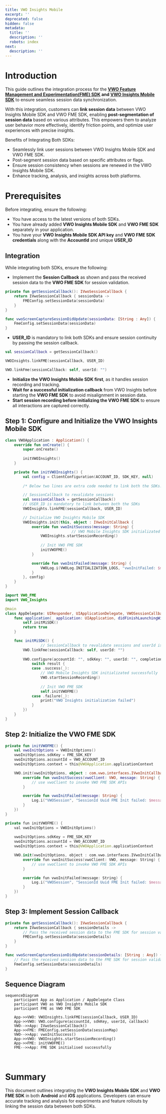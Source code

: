 ```yaml
---
title: VWO Insights Mobile
excerpt: ''
deprecated: false
hidden: false
metadata:
  title: ''
  description: ''
  robots: index
next:
  description: ''
---
```

# Introduction

This guide outlines the integration process for the **[VWO Feature Management and Experimentation(FME) SDK](https://developers.vwo.com/v2/docs/fme-overview) and [VWO Insights Mobile SDK](https://developers.vwo.com/reference/mobile-insights-introduction)** to ensure seamless session data synchronization.

With this integration, customers can **link session data** between VWO Insights Mobile SDK and VWO FME SDK, enabling **post-segmentation of session data** based on various attributes. This empowers them to analyze user behavior more effectively, identify friction points, and optimize user experiences with precise insights.

Benefits of Integrating Both SDKs:

* Seamlessly link user sessions between VWO Insights Mobile SDK and VWO FME SDK.
* Post-segment session data based on specific attributes or flags.
* Ensure session consistency when sessions are renewed in the VWO Insights Mobile SDK.
* Enhance tracking, analysis, and insights across both platforms.

# Prerequisites

Before integrating, ensure the following:

* You have access to the latest versions of both SDKs.
* You have already added **VWO Insights Mobile SDK** and **VWO FME SDK** separately in your application.
* You have your **VWO Insights Mobile SDK API key** and **VWO FME SDK credentials** along with the **AccountId** and unique **USER\_ID**

## Integration

While integrating both SDKs, ensure the following:

* Implement the **Session Callback** as shown and pass the received session data to the **VWO FME SDK** for session validation.

```kotlin
private fun getSessionCallback(): IVwoSessionCallback {
    return IVwoSessionCallback { sessionData ->
        FMEConfig.setSessionData(sessionData)
    }
}
```
```swift
func vwoScreenCaptureSessionDidUpdate(sessionData: [String : Any]) {
    FmeConfig.setSessionData(sessionData)
}
```

* **USER\_ID** is mandatory to link both SDKs and ensure session continuity by passing the session callback.

```kotlin
val sessionCallback = getSessionCallback()

VWOInsights.linkFME(sessionCallback, USER_ID)
```
```swift
VWO.linkFme(sessionCallback: self, userId: "")
```

* **Initialize the VWO Insights Mobile SDK first**, as it handles session recording and tracking.
* **Wait for a successful initialization callback** from VWO Insights before starting the **VWO FME SDK** to avoid misalignment in session data.
* **Start session recording before initializing the VWO FME SDK** to ensure all interactions are captured correctly.

## Step 1: Configure and Initialize the VWO Insights Mobile SDK

```kotlin
class VWOApplication : Application() {
    override fun onCreate() {
        super.onCreate()
        
        initVWOInsights()
    }

    private fun initVWOInsights() {
        val config = ClientConfiguration(ACCOUNT_ID, SDK_KEY, null)
        
        /* Below two lines are extra code needed to link both the SDKs.*/

        // SessionCallback to revalidate sessions
        val sessionCallback = getSessionCallback()    
        // USER_ID is mandatory to link between both the SDKs
        VWOInsights.linkFME(sessionCallback, USER_ID) 

        // Initialize VWO Insights Mobile SDK
        VWOInsights.init(this, object : IVwoInitCallback {
            override fun vwoInitSuccess(message: String) {
							  // VWO Mobile Insights SDK initializated successfully
                VWOInsights.startSessionRecording()
                
                // Init VWO FME SDK
                initVWOFME()
            }

            override fun vwoInitFailed(message: String) {
                VWOLog.i(VWOLog.INITIALIZATION_LOGS, "vwoInitFailed: $message", false)
            }
        }, config)
    }
}
```
```swift
import VWO_FME
import VWO_Insights

@main
class AppDelegate: UIResponder, UIApplicationDelegate, VWOSessionCallback {
    func application(_ application: UIApplication, didFinishLaunchingWithOptions launchOptions: [UIApplication.LaunchOptionsKey: Any]?) -> Bool {
        self.initMiSDK()
        return true
    }

    func initMiSDK() {
				// SessionCallback to revalidate sessions and userId is mandatory
        VWO.linkFme(sessionCallback: self, userId: "")
        
        VWO.configure(accountId: "", sdkKey: "", userId: "", completion: { result in
            switch result {
            case .success(_):
                // VWO Mobile Insights SDK initializated successfully
                VWO.startSessionRecording()
              
                // Init VWO FME SDK 
                self.initVWOFME()											
            case .failure(_):
                print("VWO Insights initialization failed")
            }
        })
    }
}
```

## Step 2: Initialize the VWO FME SDK

```kotlin
private fun initVWOFME() {
    val vwoInitOptions = VWOInitOptions()
    vwoInitOptions.sdkKey = FME_SDK_KEY
    vwoInitOptions.accountId = VWO_ACCOUNT_ID
    vwoInitOptions.context = this@VWOApplication.applicationContext

    VWO.init(vwoInitOptions, object : com.vwo.interfaces.IVwoInitCallback {
        override fun vwoInitSuccess(vwoClient: VWO, message: String) {
            // use vwoClient to invoke VWO FME SDK APIs
        }

        override fun vwoInitFailed(message: String) {
            Log.i("VWOSession", "SessionId Uuid FME Init failed: $message")
        }
    })
}
```
```swift
private fun initVWOFME() {
    val vwoInitOptions = VWOInitOptions()
  
    vwoInitOptions.sdkKey = FME_SDK_KEY
    vwoInitOptions.accountId = VWO_ACCOUNT_ID
    vwoInitOptions.context = this@VWOApplication.applicationContext

    VWO.init(vwoInitOptions, object : com.vwo.interfaces.IVwoInitCallback {
        override fun vwoInitSuccess(vwoClient: VWO, message: String) {
            // use vwoClient to invoke VWO FME SDK APIs
        }

        override fun vwoInitFailed(message: String) {
            Log.i("VWOSession", "SessionId Uuid FME Init failed: $message")
        }
    })
}
```

## Step 3: Implement Session Callback

```kotlin
private fun getSessionCallback(): IVwoSessionCallback {
    return IVwoSessionCallback { sessionDetails ->
        // Pass the received session data to the FME SDK for session validation
        FMEConfig.setSessionData(sessionDetails)
    }
}
```
```swift
func vwoScreenCaptureSessionDidUpdate(sessionDetails: [String : Any]) {
    // Pass the received session data to the FME SDK for session validation
    FmeConfig.setSessionData(sessionDetails)
}
```

## Sequence Diagram

```mermaid
sequenceDiagram
    participant App as Application / AppDelegate Class
    participant VWO as VWO Insights Mobile SDK
    participant FME as VWO FME SDK

    App->>VWO: VWOInsights.linkFME(sessionCallback, USER_ID)
    App->>VWO: VWO.configure(accountId, sdkKey, userId, callback)
    VWO-->>App: IVwoSessionCallback()
    App->>FME: FMEConfig.setSessionData(sessionMap)
    VWO-->>App: vwoInitSuccess()
    App->>VWO: VWOInsights.startSessionRecording()
    App->>FME: initVWOFME()
    FME-->>App: FME SDK initialised successfully

```

<br />

# Summary

This document outlines integrating the **VWO Insights Mobile SDK** and **VWO FME SDK** in both **Android** and **iOS** applications. Developers can ensure accurate tracking and analysis for experiments and feature rollouts by linking the session data between both SDKs.